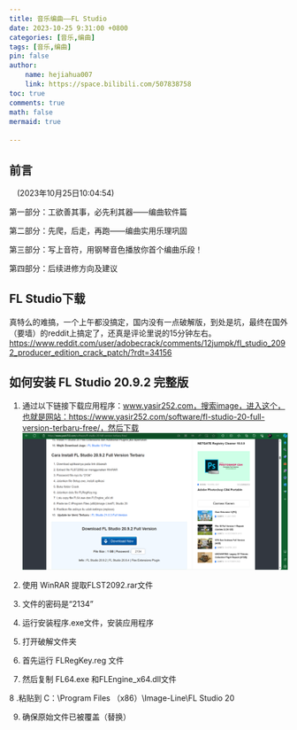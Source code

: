```yaml
---
title: 音乐编曲——FL Studio
date: 2023-10-25 9:31:00 +0800
categories: [音乐,编曲]
tags: [音乐,编曲]
pin: false
author: 
    name: hejiahua007
    link: https://space.bilibili.com/507838758
toc: true
comments: true
math: false
mermaid: true

---
```


## 前言
&emsp;(2023年10月25日10:04:54)

第一部分：工欲善其事，必先利其器——编曲软件篇

第二部分：先爬，后走，再跑——编曲实用乐理巩固

第三部分：写上音符，用钢琴音色播放你首个编曲乐段！

第四部分：后续进修方向及建议

## FL Studio下载

真特么的难搞，一个上午都没搞定，国内没有一点破解版，到处是坑，最终在国外（要墙）的reddit上搞定了，还真是评论里说的15分钟左右。
https://www.reddit.com/user/adobecrack/comments/12jumpk/fl_studio_2092_producer_edition_crack_patch/?rdt=34156


## 如何安装 FL Studio 20.9.2 完整版

1. 通过以下链接下载应用程序：www.yasir252.com，搜索image，进入这个，也就是网站：https://www.yasir252.com/software/fl-studio-20-full-version-terbaru-free/，然后下载
![image](../assets/blog_res/2023-10-25-music_maker/image.png)

2. 使用 WinRAR 提取FLST2092.rar文件

3. 文件的密码是“2134”

4. 运行安装程序.exe文件，安装应用程序

5. 打开破解文件夹

6. 首先运行 FLRegKey.reg 文件

7. 然后复制 FL64.exe 和FLEngine_x64.dll文件

8 .粘贴到 C：\Program Files （x86）\Image-Line\FL Studio 20

9. 确保原始文件已被覆盖（替换）











